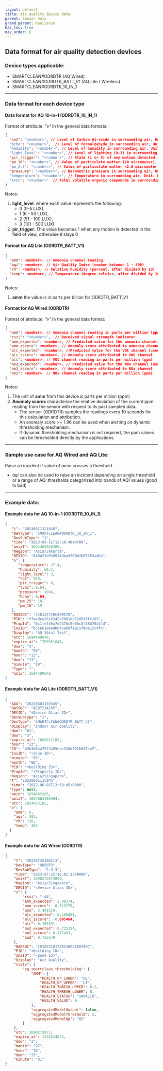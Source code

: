 ```yaml
---
layout: default
title: Air quality device data
parent: Sensor Data
grand_parent: RealSense
has_toc: true
nav_order: 6
---
```


## Data format for air quality detection devices

### Device types applicable: 
- SMARTCLEAN#ODRDTR (AQ Wired)
- SMARTCLEAN#ODRDTR_BATT_V1 (AQ Lite / Wireless)
- SMARTCLEAN#ODRDTR_10_IN_1

---

### Data format for each device type

#### Data format for AQ 10-in-1 (ODRDTR_10_IN_1)
Format of attribute: *"v"* in the general data formats:
```json
{
  "co2": "<number>", // Level of Carbon di-oxide in surrounding air, Unit: parts per million (PPM)
  "hcho": "<number>",  // Level of Formaldehyde in surrounding air, Unit: milligrams per meter cube (mg/m3)
  "humidity": "<number>", // Level of humidity in surrounding air, Unit: Percentage (%)
  "light_level": "<number>", // Level of lighting (0-3) in surrounding environment
  "pir_trigger": "<number>", // State (1 or 0) of any motion detected in the environment
  "pm_10": "<number>", // Value of particulate matter (10 micrometer), Unit: ug/m3 (microgram per meter cube)
  "pm_2.5": "<number>", // Value of particulate matter <2.5 micrometer measured in ug/m3 (Microgram per meter cube)
  "pressure": "<number>", // Barometric pressure in surrounding air, Unit: In millibars or 100.4 Kilo Pascal
  "temperature": "<number>", // Temperature in surrounding air, Unit: Degree Celcius
  "tvoc": "<number>"  // Total volatile organic compounds in surrounding air, Unit: mg/m3 (milligrams per meter cube)
}
```
Notes:

1. **light_level**: where each value represents the following:
   - 0 (0-5 LUX), 
   - 1 (6 - 50 LUX), 
   - 2 (51 - 100 LUX), 
   - 3 (101 - 500 LUX)
2. **pir_trigger**: This value becomes 1 when any motion is detected in the field of view, otherwise it stays 0


#### Format for AQ Lite (ODRDTR_BATT_V1)
```json
{
  "amm": <number>, // Ammonia channel reading.
  "aqi": <number>, // Air Quality Index (number between 1 - 500)
  "rh": <number>, // Relative humidity (percent, after divided by 10)
  "temp": <number>, // Temperature (degree celcius, after divided by 10)
}
```

Notes:
1. **amm** the value is in parts per billion for ODRDTR_BATT_V1


#### Format for AQ Wired (ODRDTR)

Format of attribute: *"v"* in the general data format:
```json
{
  "amm": <number>, // Ammonia channel reading in parts per million (ppm)
  "rssi": "<number>",  // Received signal strength indicator
  "amm_expected": <number>, // Predicted value for the ammonia channel (used to generate "amm_zscore")
  "amm_zscore": <number>, // Anomaly score attributed to ammonia channel
  "alc_expected": <number>, //Predicted value for the VOC channel (used to generate "alc_zscore")
  "alc_zscore": <number>, // Anomaly score attributed to VOC channel
  "alc": <number>, // VOC channel reading in parts per million (ppm)
  "no2_expected": <number>, // Predicted value for the NOx channel (used to generate "no2_zscore")
  "no2_zscore": <number>, // Anomaly score attributed to NOx channel
  "no2": <number>  // NOx channel reading in parts per million (ppm)
}
```

Notes:
1. The unit of **amm** from this device is parts per million (ppm)
2. **Anomaly scores** characterise the relative deviation of the current ppm reading from the sensor with 
respect to its past sampled data. 
   - The sensor (ODRDTR) samples the readings every 10 seconds for this calculation and attribution. 
   - An anomaly score >= 1.96 can be used when alerting on dynamic thresholding mechanism. 
   - If dynamic thresholding mechanism is not required, the ppm values can be thresholded directly by the applications.

---

### Sample use case for AQ Wired and AQ Lite:
Raise an incident if value of *amm* crosses a threshold.
- *aqi* can also be used to raise an incident depending on single threshold or 
a range of AQI thresholds categorized into bands of AQI values (good to bad)

---

### Example data:

#### Example data for AQ 10-in-1 (ODRDTR_10_IN_1)
```json
{
   "t": "20230911121048",
   "DevType": "SMARTCLEAN#ODRDTR_10_IN_1",
   "DevSubType": "1",
   "time": "2023-09-11T12:10:48+0700",
   "unixT": 1694409048389,
   "Region": "Asia/Jakarta",
   "DEVID": "640423e0305f494a9f604fb87653a4bb",
   "v": {
      "temperature": 27.4,
      "humidity": 69.5,
      "light_level": 3,
      "co2": 918,
      "pir_trigger": 0,
      "tvoc": 0.64,
      "pressure": 1004,
      "hcho": 0.04,
      "pm_25": 18,
      "pm_10": 19
   },
   "DASSOC": "24E124710C409578",
   "PID": "ffaedea26c6242b7801de5285d3fc285",
   "PropId": "6c1fe446a7d2475c9e55c8f58b78d14d",
   "InsID": "b356618ee0b64ceb9fe915f80e15c4f6",
   "Display": "AQ 10in1 Test",
   "utc": 1694409048,
   "expire_at": 1709961048,
   "dow": "1",
   "month": "09",
   "hour": "12",
   "dom": "11",
   "minute": "10",
   "Type": "",
   "unix": 1694409048
}
```

#### Example data for AQ Lite (ODRDTR_BATT_V1)
```json
{
  "AGG": "20220601135945",
  "DASSOC": "4EB721A16F",
  "DEVID": "<Device Alias ID>",
  "DevSubType": "1",
  "DevType": "SMARTCLEAN#ODRDTR_BATT_V1",
  "Display": "Indoor Air Quality",
  "dom": "01",
  "dow": "3",
  "expire_at": 1669615185,
  "hour": "13",
  "ID": "43b3d04a75f3485ebc330d792b037ca7",
  "InsID": "<Zone ID>",
  "minute": "59",
  "month": "06",
  "PID": "<Building ID>",
  "PropId": "<Property ID>",
  "Region": "Asia/Singapore",
  "t": "20220601135945",
  "time": "2022-06-01T13:59:45+0800",
  "Type": null,
  "unix": 1654063185,
  "unixT": 1654063185904,
  "utc": 1654063185,
  "v": {
    "amm": 0,
    "aqi": 103,
    "rh": 730,
    "temp": 304
  }
}
```

#### Example data for AQ Wired (ODRDTR)
```json
{
    "t": "20230725160113",
    "DevType": "ODRDTR",
    "DevSubType": "2.9.3",
    "time": "2023-07-25T16:01:13+0800",
    "unixT": 1690272073800,
    "Region": "Asia/Singapore",
    "DEVID": "<Device Alias ID>",
    "v": {
        "rssi": "-68",
        "amm_expected": 2.48374,
        "amm_zscore": -0.319278,
        "amm": 2.481529,
        "alc_expected": 0.168401,
        "alc_zscore": -0.005464,
        "alc": 0.168391,
        "no2_expected": 0.725154,
        "no2_zscore": 0.177453,
        "no2": 0.725579
    },
    "DASSOC": "191021101735246F2820789C",
    "PID": "<Building ID>",
    "InsID": "<Zone ID>",
    "Display": "Air Quality",
    "stats": {
        "sg.smartclean.thresholding": {
            "AMM": {
                "HEALTH_OP_LOWER": "GE",
                "HEALTH_OP_UPPER": "LT",
                "HEALTH_THRESH_UPPER": 0.2,
                "HEALTH_THRESH_LOWER": 0,
                "HEALTH_STATUS": "INVALID",
                "HEALTH_VALUE": 0
            },
            "aggregatedModelOutput": false,
            "aggregatedModelThreshold": 3,
            "aggregatedModelOp": "GE"
        }
    },
    "utc": 1690272073,
    "expire_at": 1705824073,
    "dow": "2",
    "month": "07",
    "hour": "16",
    "dom": "25",
    "minute": "01"
}
```

